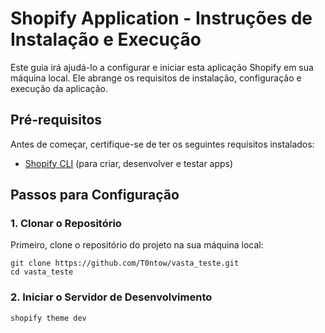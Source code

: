 # Shopify Application - Instruções de Instalação e Execução

Este guia irá ajudá-lo a configurar e iniciar esta aplicação Shopify em sua máquina local. Ele abrange os requisitos de instalação, configuração e execução da aplicação.

## Pré-requisitos

Antes de começar, certifique-se de ter os seguintes requisitos instalados:
- [Shopify CLI](https://shopify.dev/docs/api/shopify-cli) (para criar, desenvolver e testar apps)

## Passos para Configuração

### 1. Clonar o Repositório

Primeiro, clone o repositório do projeto na sua máquina local:

```
git clone https://github.com/T0ntow/vasta_teste.git
cd vasta_teste
```

### 2. Iniciar o Servidor de Desenvolvimento

```
shopify theme dev
```
